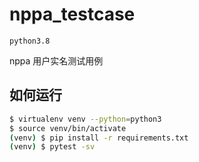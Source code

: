 # nppa_testcase

`python3.8`

nppa 用户实名测试用例

## 如何运行

```bash
$ virtualenv venv --python=python3
$ source venv/bin/activate
(venv) $ pip install -r requirements.txt
(venv) $ pytest -sv
```
